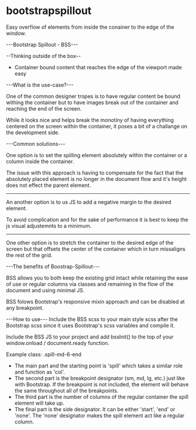 # bootstrapspillout
Easy overflow of elements from inside the conainer to the edge of the window.

---Bootstrap Spillout - BSS---

--Thinking outside of the box--
- Container bound content that reaches the edge of the viewport made easy 

---What is the use-case?---

 One of the common designer tropes is to have regular content be bound withing the container 
but to have images break out of the container and reaching the end of the screen.

While it looks nice and helps break the monotiny of having everything centered on the screen 
within the container, it poses a bit of a challange on the development side. 


---Common solutions---

 One option is to set the spilling element absolutely within the container or a column inside 
the container.

The issue with this approach is having to compensate for the fact that the absolutely placed 
element is no longer in the document flow and it's height does not effect the parent element. 

-------------------------------------------------------------------------------------------------

An another option is to us JS to add a negative margin to the desired element.

To avoid complication and for the sake of performance it is best to keep the js visual 
adjustemnts to a minimum. 

-------------------------------------------------------------------------------------------------

One other option is to stretch the container to the desired edge of the screen but that offsets 
the center of the container which in turn missaligns the rest of the grid. 


---The benefits of Boostrap-Spillout---

 BSS allows you to both keep the existing grid intact while retaining the ease of use or regular 
columns via classes and remaining in the flow of the document and using minimal JS.

BSS folows Bootstrap's responsive mixin approach and can be disabled at any breakpoint. 

---How to use---
Include the BSS scss to your main style scss after the Bootstrap scss since it uses Bootstrap's 
scss variables and compile it.

Include the BSS JS to your project and add bssInit() to the top of your 
window.onload / document.ready function. 

Example class: .spill-md-6-end

- The main part and the starting point is 'spill' which takes a similar role and function 
as 'col'. 
- The second part is the breakpoint designator (sm, md, lg, etc.) just like with Bootstrap.
If the breakpoint is not included, the element will behave the same throughout all of the 
breakpoints.
- The third part is the number of columns of the regular container the spill element 
will take up. 
- The final part is the side designator.
It can be either 'start', 'end' or 'none'.
The 'none' designator makes the spill element act like a regular column. 
